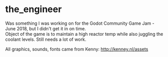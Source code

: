# the_engineer
Was something I was working on for the Godot Community Game Jam - June 2018, but I didn't get it in on time.  
Object of the game is to maintain a high reactor temp while also juggling the coolant levels. 
Still needs a lot of work.  

All graphics, sounds, fonts came from Kenny: http://kenney.nl/assets
